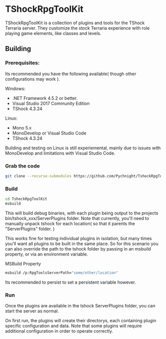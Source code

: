 # TShockRpgToolKit

TShockRpgToolKit is a collection of plugins and tools for the TShock Terraria server. They customize the stock Terraria experience with role playing game elements, like classes and levels.

## Building

### Prerequisites:

Its recommended you have the following available( though other configurations may work ).

Windows:

* .NET Framework 4.5.2 or better.
* Visual Studio 2017 Community Edition
* TShock 4.3.24

Linux:

* Mono 5.x
* MonoDevelop or Visual Studio Code
* TShock 4.3.24

Building and testing on Linux is still experiemental, mainly due to issues with MonoDevelop and limitations with Visual Studio Code.

### Grab the code

```bash
git clone --recurse-submodules https://github.com/Pychnight/TshockRpgToolKit
```

### Build

```bash
cd TshockRpgToolKit
msbuild 
```

This will build debug binaries, with each plugin being output to the projects bin/tshock_xxx/ServerPlugins folder. Note that currently, you'll need to manually unpack tshock for each location( so that it parents the "ServerPlugins" folder. ) 

This works fine for testing individual plugins in isolation, but many times you'll want all plugins to be built in the same place. So for this scenario you can also override the path to the tshock folder by passing in an msbuild property, or via an environment variable.

MSBuild Property

```bash
msbuild /p:RpgToolsServerPath="some/other/location"
```

Its recommended to persist to set a persistent variable however.

### Run

Once the plugins are available in the tshock ServerPlugins folder, you can start the server as normal.

On first run, the plugins will create their directorys, each containing plugin specific configuration and data. Note that some plugins will require additional configuration in order to operate correctly. 
